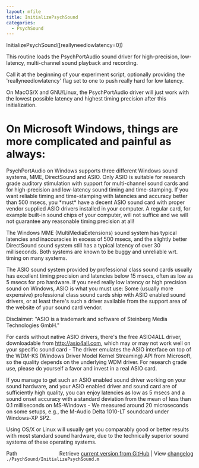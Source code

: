 ```yaml
---
layout: mfile
title: InitializePsychSound
categories:
  - PsychSound
---
```


InitializePsychSound\(\[reallyneedlowlatency=0\]\)

This routine loads the PsychPortAudio sound driver for high\-precision,
low\-latency, multi\-channel sound playback and recording.

Call it at the beginning of your experiment script, optionally providing
the 'reallyneedlowlatency' flag set to one to push really hard for low
latency.

On MacOS/X and GNU/Linux, the PsychPortAudio driver will just work with
the lowest possible latency and highest timing precision after this
initialization.

# On Microsoft Windows, things are more complicated and painful as always:

PsychPortAudio on Windows supports three different Windows sound systems,
MME, DirectSound and ASIO. Only ASIO is suitable for research grade
auditory stimulation with support for multi\-channel sound cards and for
high\-precision and low\-latency sound timing and time\-stamping. If you
want reliable timing and time\-stamping with latencies and accuracy better
than 500 msecs, you \*must\* have a decent ASIO sound card with proper
vendor supplied ASIO drivers installed in your computer. A regular card,
for example built\-in sound chips of your computer, will not suffice and
we will not guarantee any reasonable timing precision at all\!

The Windows MME \(MultiMediaExtensions\) sound system has typical latencies
and inaccuracies in excess of 500 msecs, and the slightly better
DirectSound sound system still has a typical latency of over 30
milliseconds. Both systems are known to be buggy and unreliable wrt.
timing on many systems.

The ASIO sound system provided by professional class sound cards usually
has excellent timing precision and latencies below 15 msecs, often as low
as 5 msecs for pro hardware. If you need really low latency or high
precision sound on Windows, ASIO is what you must use: Some \(usually more
expensive\) professional class sound cards ship with ASIO enabled sound
drivers, or at least there's such a driver available from the support
area of the website of your sound card vendor.

Disclaimer: "ASIO is a trademark and software of Steinberg Media
Technologies GmbH."

For cards without native ASIO drivers, there's the free ASIO4ALL driver,
downloadable from http://asio4all.com, which may or may not work well on
your specific sound card \- The driver emulates the ASIO interface on top
of the WDM\-KS \(Windows Driver Model Kernel Streaming\) API from Microsoft,
so the quality depends on the underlying WDM driver. For research grade
use, please do yourself a favor and invest in a real ASIO card.

If you manage to get such an ASIO enabled sound driver working on your
sound hardware, and your ASIO enabled driver and sound card are of
sufficiently high quality, you can enjoy latencies as low as 5 msecs and
a sound onset accuracy with a standard deviation from the mean of less
than 0.1 milliseconds on MS\-Windows \- We measured around 20 microseconds
on some setups, e.g., the M\-Audio Delta 1010\-LT soundcard under
Windows\-XP SP2.

Using OS/X or Linux will usually get you comparably good or better
results with most standard sound hardware, due to the technically
superior sound systems of these operating systems.



<div class="code_header" style="text-align:right;">
  <span style="float:left;">Path&nbsp;&nbsp;</span> <span class="counter">Retrieve <a href=
  "https://raw.github.com/Psychtoolbox-3/Psychtoolbox-3/beta/./PsychSound/InitializePsychSound.m">current version from GitHub</a> | View <a href=
  "https://github.com/Psychtoolbox-3/Psychtoolbox-3/commits/beta/./PsychSound/InitializePsychSound.m">changelog</a></span>
</div>
<div class="code">
  <code>./PsychSound/InitializePsychSound.m</code>
</div>
